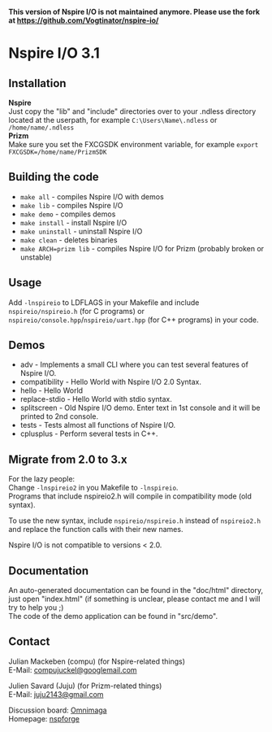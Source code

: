 **This version of Nspire I/O is not maintained anymore. Please use the fork at https://github.com/Vogtinator/nspire-io/**

Nspire I/O 3.1
==============

Installation
------------
**Nspire**  
Just copy the "lib" and "include" directories over to your .ndless directory located at the userpath, for example `C:\Users\Name\.ndless` or `/home/name/.ndless`  
**Prizm**  
Make sure you set the FXCGSDK environment variable, for example `export FXCGSDK=/home/name/PrizmSDK`  

Building the code
-----------------
* `make all` - compiles Nspire I/O with demos
* `make lib` - compiles Nspire I/O
* `make demo` - compiles demos
* `make install` - install Nspire I/O
* `make uninstall` - uninstall Nspire I/O
* `make clean` - deletes binaries
* `make ARCH=prizm lib` - compiles Nspire I/O for Prizm (probably broken or unstable)

Usage
-----
Add `-lnspireio` to LDFLAGS in your Makefile and include `nspireio/nspireio.h` (for C programs) or `nspireio/console.hpp`/`nspireio/uart.hpp` (for C++ programs) in your code.

Demos
-----
* adv - Implements a small CLI where you can test several features of Nspire I/O.
* compatibility - Hello World with Nspire I/O 2.0 Syntax.
* hello - Hello World
* replace-stdio - Hello World with stdio syntax.
* splitscreen - Old Nspire I/O demo. Enter text in 1st console and it will be printed to 2nd console.
* tests - Tests almost all functions of Nspire I/O.
* cplusplus - Perform several tests in C++.

Migrate from 2.0 to 3.x
-----------------------
For the lazy people:  
Change `-lnspireio2` in you Makefile to `-lnspireio`.  
Programs that include nspireio2.h will compile in compatibility mode (old syntax).

To use the new syntax, include `nspireio/nspireio.h` instead of `nspireio2.h` and replace the function calls with their new names.

Nspire I/O is not compatible to versions < 2.0.

Documentation
-------------
An auto-generated documentation can be found in the "doc/html" directory, just open "index.html" (if something is unclear, please contact me and I will try to help you ;)  
The code of the demo application can be found in "src/demo".

Contact
-------
Julian Mackeben (compu) (for Nspire-related things)  
E-Mail: <compujuckel@googlemail.com>

Julien Savard (Juju) (for Prizm-related things)  
E-Mail: <juju2143@gmail.com>

Discussion board: [Omnimaga](http://www.omnimaga.org/index.php?board=209.0)  
Homepage: [nspforge](http://nspforge.unsads.com/p/nspireio)
